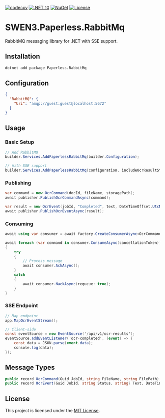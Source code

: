 [![codecov](https://codecov.io/gh/ANcpLua/SWEN3.Paperless.RabbitMq/branch/main/graph/badge.svg?token=lgxIXBnFrn)](https://codecov.io/gh/ANcpLua/SWEN3.Paperless.RabbitMq)
[![.NET 10](https://img.shields.io/badge/.NET-10.0_Preview-7C3AED)](https://dotnet.microsoft.com/download/dotnet/10.0)
[![NuGet](https://img.shields.io/nuget/v/SWEN3.Paperless.RabbitMq?label=NuGet&color=0891B2)](https://www.nuget.org/packages/SWEN3.Paperless.RabbitMq/)
[![License](https://img.shields.io/badge/License-MIT-blue.svg)](https://github.com/ANcpLua/SWEN3.Paperless.RabbitMq/blob/main/LICENSE)

# SWEN3.Paperless.RabbitMq

RabbitMQ messaging library for .NET with SSE support.

## Installation

```bash
dotnet add package Paperless.RabbitMq
```

## Configuration

```json
{
  "RabbitMQ": {
    "Uri": "amqp://guest:guest@localhost:5672"
  }
}
```

## Usage

### Basic Setup

```csharp
// Add RabbitMQ
builder.Services.AddPaperlessRabbitMq(builder.Configuration);

// With SSE support
builder.Services.AddPaperlessRabbitMq(configuration, includeOcrResultStream: true);
```

### Publishing

```csharp
var command = new OcrCommand(docId, fileName, storagePath);
await publisher.PublishOcrCommandAsync(command);

var result = new OcrEvent(jobId, "Completed", text, DateTimeOffset.UtcNow);
await publisher.PublishOcrEventAsync(result);
```

### Consuming

```csharp
await using var consumer = await factory.CreateConsumerAsync<OcrCommand>();

await foreach (var command in consumer.ConsumeAsync(cancellationToken))
{
    try
    {
        // Process message
        await consumer.AckAsync();
    }
    catch
    {
        await consumer.NackAsync(requeue: true);
    }
}
```

### SSE Endpoint

```csharp
// Map endpoint
app.MapOcrEventStream();

// Client-side
const eventSource = new EventSource('/api/v1/ocr-results');
eventSource.addEventListener('ocr-completed', (event) => {
    const data = JSON.parse(event.data);
    console.log(data);
});
```

## Message Types

```csharp
public record OcrCommand(Guid JobId, string FileName, string FilePath);
public record OcrEvent(Guid JobId, string Status, string? Text, DateTimeOffset ProcessedAt);
```

## License

This project is licensed under the [MIT License](LICENSE).

